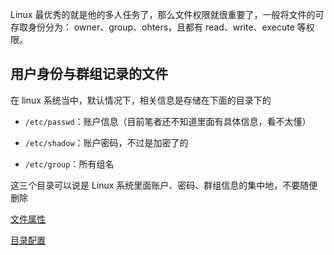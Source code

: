 Linux 最优秀的就是他的多人任务了，那么文件权限就很重要了，一般将文件的可存取身份分为： owner、group、ohters，且都有 read、write、execute 等权限。

## 用户身份与群组记录的文件

在 linux 系统当中，默认情况下，相关信息是存储在下面的目录下的

- `/etc/passwd`：账户信息（目前笔者还不知道里面有具体信息，看不太懂）

- `/etc/shadow`：账户密码，不过是加密了的

- `/etc/group`：所有组名

这三个目录可以说是 Linux 系统里面账户、密码、群组信息的集中地，不要随便删除

[文件属性](%E6%96%87%E4%BB%B6%E5%92%8C%E7%9B%AE%E5%BD%95%E9%85%8D%E7%BD%AE+3a2ce22a-d89d-4feb-8ae4-a24a75f0d92f/%E6%96%87%E4%BB%B6%E5%B1%9E%E6%80%A7%2030ca57d6-7341-4f7a-aa5a-b5703a7fcf3e.md)

[目录配置](%E6%96%87%E4%BB%B6%E5%92%8C%E7%9B%AE%E5%BD%95%E9%85%8D%E7%BD%AE+3a2ce22a-d89d-4feb-8ae4-a24a75f0d92f/%E7%9B%AE%E5%BD%95%E9%85%8D%E7%BD%AE%2041b3fe47-52e8-42ea-86e4-db569666dc61.md)

